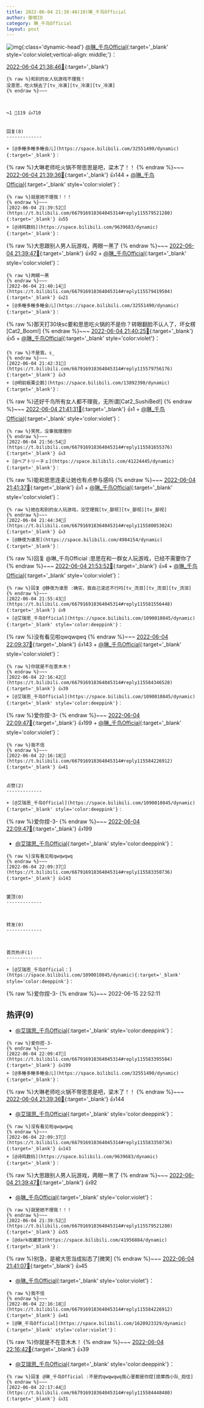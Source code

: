 ```yaml
---
title: 2022-06-04 21:38:46(10)琳_千鸟Official
author: 御坂IO
category: 琳_千鸟Official
layout: post
---
```


![img](/images/c0a88f85ebd0d056f37b114e0748e69556c8b488.jpg){:class='dynamic-head'}
[@琳_千鸟Official](https://space.bilibili.com/1620923329/dynamic){:target='_blank' style='color:violet;vertical-align: middle;'}：

[2022-06-04 21:38:46🔗](https://t.bilibili.com/667916918364045314){:target='_blank'}

~~~
{% raw %}和别的女人玩游戏不理我！
没意思，吃火锅去了[tv_冷漠][tv_冷漠][tv_冷漠]
{% endraw %}~~~



↪️1 💬119 👍710


回复(8)
-------------

+ [@多睡多睡多睡会儿](https://space.bilibili.com/32551490/dynamic){:target='_blank'}：
~~~
{% raw %}大琳老师吃火锅不带思思是吧，梁木了！！
{% endraw %}~~~
[2022-06-04 21:39:36🔗](https://t.bilibili.com/667916918364045314#reply115579349920){:target='_blank'} 👍144
    + [@琳_千鸟Official](https://space.bilibili.com/1620923329/dynamic){:target='_blank' style='color:violet'}：
~~~
{% raw %}就是她不理我！！！
{% endraw %}~~~
[2022-06-04 21:39:52🔗](https://t.bilibili.com/667916918364045314#reply115579521280){:target='_blank'} 👍55
+ [@诗鸣数码](https://space.bilibili.com/9639683/dynamic){:target='_blank'}：
~~~
{% raw %}大思跟别人男人玩游戏，两眼一黑了
{% endraw %}~~~
[2022-06-04 21:39:47🔗](https://t.bilibili.com/667916918364045314#reply115579357696){:target='_blank'} 👍92
    + [@琳_千鸟Official](https://space.bilibili.com/1620923329/dynamic){:target='_blank' style='color:violet'}：
~~~
{% raw %}两眼一黑
{% endraw %}~~~
[2022-06-04 21:40:14🔗](https://t.bilibili.com/667916918364045314#reply115579419504){:target='_blank'} 👍21
+ [@多睡多睡多睡会儿](https://space.bilibili.com/32551490/dynamic){:target='_blank'}：
~~~
{% raw %}那天打30块sc要和思思吃火锅的不是你？转眼翻脸不认人了，坏女楞[Cat2_Boom!]
{% endraw %}~~~
[2022-06-04 21:40:25🔗](https://t.bilibili.com/667916918364045314#reply115579428432){:target='_blank'} 👍5
    + [@琳_千鸟Official](https://space.bilibili.com/1620923329/dynamic){:target='_blank' style='color:violet'}：
~~~
{% raw %}不是我，s_
{% endraw %}~~~
[2022-06-04 21:42:31🔗](https://t.bilibili.com/667916918364045314#reply115579756176){:target='_blank'} 👍3
+ [@明前板栗企鹅](https://space.bilibili.com/13892390/dynamic){:target='_blank'}：
~~~
{% raw %}还好千鸟所有女人都不理我，无所谓[Cat2_SushiBed!]
{% endraw %}~~~
[2022-06-04 21:41:31🔗](https://t.bilibili.com/667916918364045314#reply115579640672){:target='_blank'} 👍1
    + [@琳_千鸟Official](https://space.bilibili.com/1620923329/dynamic){:target='_blank' style='color:violet'}：
~~~
{% raw %}笑死，没事我理理你
{% endraw %}~~~
[2022-06-04 21:56:54🔗](https://t.bilibili.com/667916918364045314#reply115581655376){:target='_blank'} 👍3
+ [@ベア卜リーチェ](https://space.bilibili.com/41224445/dynamic){:target='_blank'}：
~~~
{% raw %}能和思思连麦让她也有点参与感吗
{% endraw %}~~~
[2022-06-04 21:41:37🔗](https://t.bilibili.com/667916918364045314#reply115579645280){:target='_blank'} 👍1
    + [@琳_千鸟Official](https://space.bilibili.com/1620923329/dynamic){:target='_blank' style='color:violet'}：
~~~
{% raw %}她在和别的女人玩游戏，没空理我[tv_鄙视][tv_鄙视][tv_鄙视]
{% endraw %}~~~
[2022-06-04 21:44:34🔗](https://t.bilibili.com/667916918364045314#reply115580053024){:target='_blank'} 👍3
+ [@静夜为谁思](https://space.bilibili.com/4984154/dynamic){:target='_blank'}：
~~~
{% raw %}回复 @琳_千鸟Official :思思在和一群女人玩游戏，已经不需要你了
{% endraw %}~~~
[2022-06-04 21:53:52🔗](https://t.bilibili.com/667916918364045314#reply115581276016){:target='_blank'} 👍4
    + [@琳_千鸟Official](https://space.bilibili.com/1620923329/dynamic){:target='_blank' style='color:violet'}：
~~~
{% raw %}回复 @静夜为谁思 :确实，我自己滚还不行吗[tv_流泪][tv_流泪][tv_流泪]
{% endraw %}~~~
[2022-06-04 21:55:43🔗](https://t.bilibili.com/667916918364045314#reply115581556448){:target='_blank'} 👍9
+ [@艾瑞思_千鸟Official](https://space.bilibili.com/1090010845/dynamic){:target='_blank' style='color:deeppink'}：
~~~
{% raw %}没有看见啦qwqwqwq
{% endraw %}~~~
[2022-06-04 22:09:37🔗](https://t.bilibili.com/667916918364045314#reply115583350736){:target='_blank'} 👍143
    + [@琳_千鸟Official](https://space.bilibili.com/1620923329/dynamic){:target='_blank' style='color:violet'}：
~~~
{% raw %}你就是不在意木木！
{% endraw %}~~~
[2022-06-04 22:16:42🔗](https://t.bilibili.com/667916918364045314#reply115584346528){:target='_blank'} 👍39
+ [@艾瑞思_千鸟Official](https://space.bilibili.com/1090010845/dynamic){:target='_blank' style='color:deeppink'}：
~~~
{% raw %}爱你捏-3-
{% endraw %}~~~
[2022-06-04 22:09:47🔗](https://t.bilibili.com/667916918364045314#reply115583395584){:target='_blank'} 👍199
    + [@琳_千鸟Official](https://space.bilibili.com/1620923329/dynamic){:target='_blank' style='color:violet'}：
~~~
{% raw %}我不信
{% endraw %}~~~
[2022-06-04 22:16:18🔗](https://t.bilibili.com/667916918364045314#reply115584226912){:target='_blank'} 👍41


点赞(2)
-------------

+ [@艾瑞思_千鸟Official](https://space.bilibili.com/1090010845/dynamic){:target='_blank' style='color:deeppink'}：
~~~
{% raw %}爱你捏-3-
{% endraw %}~~~
[2022-06-04 22:09:47🔗](https://t.bilibili.com/667916918364045314#reply115583395584){:target='_blank'} 👍199
+ [@艾瑞思_千鸟Official](https://space.bilibili.com/1090010845/dynamic){:target='_blank' style='color:deeppink'}：
~~~
{% raw %}没有看见啦qwqwqwq
{% endraw %}~~~
[2022-06-04 22:09:37🔗](https://t.bilibili.com/667916918364045314#reply115583350736){:target='_blank'} 👍143


置顶(0)
-------------



转发(0)
-------------



首页热评(1)
-------------

+ [@艾瑞思_千鸟Official：](https://space.bilibili.com/1090010845/dynamic){:target='_blank' style='color:deeppink'}：
~~~
{% raw %}爱你捏-3-
{% endraw %}~~~
2022-06-15 22:52:11


热评(9)
-------------

+ [@艾瑞思_千鸟Official](https://space.bilibili.com/1090010845/dynamic){:target='_blank' style='color:deeppink'}：
~~~
{% raw %}爱你捏-3-
{% endraw %}~~~
[2022-06-04 22:09:47🔗](https://t.bilibili.com/667916918364045314#reply115583395584){:target='_blank'} 👍199
+ [@多睡多睡多睡会儿](https://space.bilibili.com/32551490/dynamic){:target='_blank'}：
~~~
{% raw %}大琳老师吃火锅不带思思是吧，梁木了！！
{% endraw %}~~~
[2022-06-04 21:39:36🔗](https://t.bilibili.com/667916918364045314#reply115579349920){:target='_blank'} 👍144
+ [@艾瑞思_千鸟Official](https://space.bilibili.com/1090010845/dynamic){:target='_blank' style='color:deeppink'}：
~~~
{% raw %}没有看见啦qwqwqwq
{% endraw %}~~~
[2022-06-04 22:09:37🔗](https://t.bilibili.com/667916918364045314#reply115583350736){:target='_blank'} 👍143
+ [@诗鸣数码](https://space.bilibili.com/9639683/dynamic){:target='_blank'}：
~~~
{% raw %}大思跟别人男人玩游戏，两眼一黑了
{% endraw %}~~~
[2022-06-04 21:39:47🔗](https://t.bilibili.com/667916918364045314#reply115579357696){:target='_blank'} 👍92
+ [@琳_千鸟Official](https://space.bilibili.com/1620923329/dynamic){:target='_blank' style='color:violet'}：
~~~
{% raw %}就是她不理我！！！
{% endraw %}~~~
[2022-06-04 21:39:52🔗](https://t.bilibili.com/667916918364045314#reply115579521280){:target='_blank'} 👍55
+ [@dark收藏家](https://space.bilibili.com/41956884/dynamic){:target='_blank'}：
~~~
{% raw %}别急，是被大思当成拟态了[微笑]
{% endraw %}~~~
[2022-06-04 21:41:07🔗](https://t.bilibili.com/667916918364045314#reply115579577152){:target='_blank'} 👍45
+ [@琳_千鸟Official](https://space.bilibili.com/1620923329/dynamic){:target='_blank' style='color:violet'}：
~~~
{% raw %}我不信
{% endraw %}~~~
[2022-06-04 22:16:18🔗](https://t.bilibili.com/667916918364045314#reply115584226912){:target='_blank'} 👍41
+ [@琳_千鸟Official](https://space.bilibili.com/1620923329/dynamic){:target='_blank' style='color:violet'}：
~~~
{% raw %}你就是不在意木木！
{% endraw %}~~~
[2022-06-04 22:16:42🔗](https://t.bilibili.com/667916918364045314#reply115584346528){:target='_blank'} 👍39
+ [@艾瑞思_千鸟Official](https://space.bilibili.com/1090010845/dynamic){:target='_blank' style='color:deeppink'}：
~~~
{% raw %}回复 @琳_千鸟Official :不是的qwqwqwq我心里都是你捏[提摩西小队_抱住]
{% endraw %}~~~
[2022-06-04 22:17:44🔗](https://t.bilibili.com/667916918364045314#reply115584448480){:target='_blank'} 👍31


